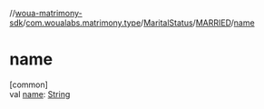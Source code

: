 //[woua-matrimony-sdk](../../../../index.md)/[com.woualabs.matrimony.type](../../index.md)/[MaritalStatus](../index.md)/[MARRIED](index.md)/[name](name.md)

# name

[common]\
val [name](name.md): [String](https://kotlinlang.org/api/latest/jvm/stdlib/kotlin/-string/index.html)

